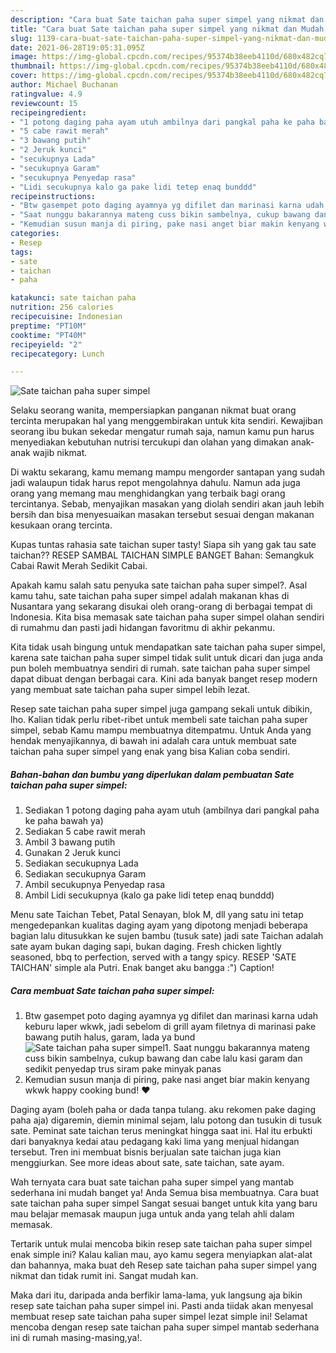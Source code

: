 ```yaml
---
description: "Cara buat Sate taichan paha super simpel yang nikmat dan Mudah Dibuat"
title: "Cara buat Sate taichan paha super simpel yang nikmat dan Mudah Dibuat"
slug: 1139-cara-buat-sate-taichan-paha-super-simpel-yang-nikmat-dan-mudah-dibuat
date: 2021-06-28T19:05:31.095Z
image: https://img-global.cpcdn.com/recipes/95374b38eeb4110d/680x482cq70/sate-taichan-paha-super-simpel-foto-resep-utama.jpg
thumbnail: https://img-global.cpcdn.com/recipes/95374b38eeb4110d/680x482cq70/sate-taichan-paha-super-simpel-foto-resep-utama.jpg
cover: https://img-global.cpcdn.com/recipes/95374b38eeb4110d/680x482cq70/sate-taichan-paha-super-simpel-foto-resep-utama.jpg
author: Michael Buchanan
ratingvalue: 4.9
reviewcount: 15
recipeingredient:
- "1 potong daging paha ayam utuh ambilnya dari pangkal paha ke paha bawah ya"
- "5 cabe rawit merah"
- "3 bawang putih"
- "2 Jeruk kunci"
- "secukupnya Lada"
- "secukupnya Garam"
- "secukupnya Penyedap rasa"
- "Lidi secukupnya kalo ga pake lidi tetep enaq bunddd"
recipeinstructions:
- "Btw gasempet poto daging ayamnya yg difilet dan marinasi karna udah keburu laper wkwk, jadi sebelom di grill ayam filetnya di marinasi pake bawang putih halus, garam, lada ya bund"
- "Saat nunggu bakarannya mateng cuss bikin sambelnya, cukup bawang dan cabe lalu kasi garam dan sedikit penyedap trus siram pake minyak panas"
- "Kemudian susun manja di piring, pake nasi anget biar makin kenyang wkwk happy cooking bund! ❤️"
categories:
- Resep
tags:
- sate
- taichan
- paha

katakunci: sate taichan paha 
nutrition: 256 calories
recipecuisine: Indonesian
preptime: "PT10M"
cooktime: "PT40M"
recipeyield: "2"
recipecategory: Lunch

---
```



![Sate taichan paha super simpel](https://img-global.cpcdn.com/recipes/95374b38eeb4110d/680x482cq70/sate-taichan-paha-super-simpel-foto-resep-utama.jpg)

Selaku seorang wanita, mempersiapkan panganan nikmat buat orang tercinta merupakan hal yang menggembirakan untuk kita sendiri. Kewajiban seorang ibu bukan sekedar mengatur rumah saja, namun kamu pun harus menyediakan kebutuhan nutrisi tercukupi dan olahan yang dimakan anak-anak wajib nikmat.

Di waktu  sekarang, kamu memang mampu mengorder santapan yang sudah jadi walaupun tidak harus repot mengolahnya dahulu. Namun ada juga orang yang memang mau menghidangkan yang terbaik bagi orang tercintanya. Sebab, menyajikan masakan yang diolah sendiri akan jauh lebih bersih dan bisa menyesuaikan masakan tersebut sesuai dengan makanan kesukaan orang tercinta. 

Kupas tuntas rahasia sate taichan super tasty! Siapa sih yang gak tau sate taichan?? RESEP SAMBAL TAICHAN SIMPLE BANGET Bahan: Semangkuk Cabai Rawit Merah Sedikit Cabai.

Apakah kamu salah satu penyuka sate taichan paha super simpel?. Asal kamu tahu, sate taichan paha super simpel adalah makanan khas di Nusantara yang sekarang disukai oleh orang-orang di berbagai tempat di Indonesia. Kita bisa memasak sate taichan paha super simpel olahan sendiri di rumahmu dan pasti jadi hidangan favoritmu di akhir pekanmu.

Kita tidak usah bingung untuk mendapatkan sate taichan paha super simpel, karena sate taichan paha super simpel tidak sulit untuk dicari dan juga anda pun boleh membuatnya sendiri di rumah. sate taichan paha super simpel dapat dibuat dengan berbagai cara. Kini ada banyak banget resep modern yang membuat sate taichan paha super simpel lebih lezat.

Resep sate taichan paha super simpel juga gampang sekali untuk dibikin, lho. Kalian tidak perlu ribet-ribet untuk membeli sate taichan paha super simpel, sebab Kamu mampu membuatnya ditempatmu. Untuk Anda yang hendak menyajikannya, di bawah ini adalah cara untuk membuat sate taichan paha super simpel yang enak yang bisa Kalian coba sendiri.

<!--inarticleads1-->

##### Bahan-bahan dan bumbu yang diperlukan dalam pembuatan Sate taichan paha super simpel:

1. Sediakan 1 potong daging paha ayam utuh (ambilnya dari pangkal paha ke paha bawah ya)
1. Sediakan 5 cabe rawit merah
1. Ambil 3 bawang putih
1. Gunakan 2 Jeruk kunci
1. Sediakan secukupnya Lada
1. Sediakan secukupnya Garam
1. Ambil secukupnya Penyedap rasa
1. Ambil Lidi secukupnya (kalo ga pake lidi tetep enaq bunddd)


Menu sate Taichan Tebet, Patal Senayan, blok M, dll yang satu ini tetap mengedepankan kualitas daging ayam yang dipotong menjadi beberapa bagian lalu ditusukkan ke sujen bambu (tusuk sate) jadi sate Taichan adalah sate ayam bukan daging sapi, bukan daging. Fresh chicken lightly seasoned, bbq to perfection, served with a tangy spicy. RESEP &#39;SATE TAICHAN&#39; simple ala Putri. Enak banget aku bangga :&#34;) Caption! 

<!--inarticleads2-->

##### Cara membuat Sate taichan paha super simpel:

1. Btw gasempet poto daging ayamnya yg difilet dan marinasi karna udah keburu laper wkwk, jadi sebelom di grill ayam filetnya di marinasi pake bawang putih halus, garam, lada ya bund
<img src="https://img-global.cpcdn.com/steps/24bbc9d4779544d2/160x128cq70/sate-taichan-paha-super-simpel-langkah-memasak-1-foto.jpg" alt="Sate taichan paha super simpel">1. Saat nunggu bakarannya mateng cuss bikin sambelnya, cukup bawang dan cabe lalu kasi garam dan sedikit penyedap trus siram pake minyak panas
1. Kemudian susun manja di piring, pake nasi anget biar makin kenyang wkwk happy cooking bund! ❤️


Daging ayam (boleh paha or dada tanpa tulang. aku rekomen pake daging paha aja) digaremin, diemin minimal sejam, lalu potong dan tusukin di tusuk sate. Peminat sate taichan terus meningkat hingga saat ini. Hal itu erbukti dari banyaknya kedai atau pedagang kaki lima yang menjual hidangan tersebut. Tren ini membuat bisnis berjualan sate taichan juga kian menggiurkan. See more ideas about sate, sate taichan, sate ayam. 

Wah ternyata cara buat sate taichan paha super simpel yang mantab sederhana ini mudah banget ya! Anda Semua bisa membuatnya. Cara buat sate taichan paha super simpel Sangat sesuai banget untuk kita yang baru mau belajar memasak maupun juga untuk anda yang telah ahli dalam memasak.

Tertarik untuk mulai mencoba bikin resep sate taichan paha super simpel enak simple ini? Kalau kalian mau, ayo kamu segera menyiapkan alat-alat dan bahannya, maka buat deh Resep sate taichan paha super simpel yang nikmat dan tidak rumit ini. Sangat mudah kan. 

Maka dari itu, daripada anda berfikir lama-lama, yuk langsung aja bikin resep sate taichan paha super simpel ini. Pasti anda tiidak akan menyesal membuat resep sate taichan paha super simpel lezat simple ini! Selamat mencoba dengan resep sate taichan paha super simpel mantab sederhana ini di rumah masing-masing,ya!.

